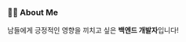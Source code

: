 ### 👨‍💻 About Me
남들에게 긍정적인 영향을 끼치고 싶은 **백엔드 개발자**입니다!

<div>
<!--   
  [![Tech Blog Badge](http://img.shields.io/badge/-Tech%20blog-black?style=flat-square&logo=github&link=https://jaeseongdev.github.io/)](https://jaeseongdev.github.io/) -->

</div>
